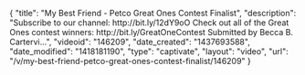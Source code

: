 {
    "title": "My Best Friend - Petco Great Ones Contest Finalist",
    "description": "Subscribe to our channel: http:\/\/bit.ly\/12dY9oO Check out all of the Great Ones contest winners: http:\/\/bit.ly\/GreatOneContest Submitted by Becca B. Cartervi...",
    "videoid": "146209",
    "date_created": "1437693588",
    "date_modified": "1418181190",
    "type": "captivate",
    "layout": "video",
    "url": "\/v\/my-best-friend-petco-great-ones-contest-finalist\/146209"
}
